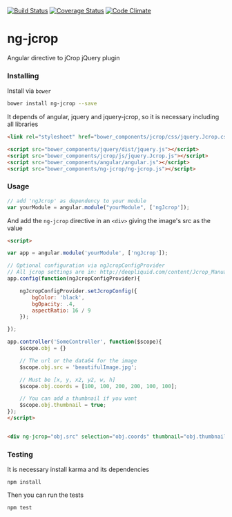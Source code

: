 [![Build Status](https://travis-ci.org/andrefarzat/ng-jcrop.svg?branch=master)](https://travis-ci.org/andrefarzat/ng-jcrop)
[![Coverage Status](https://coveralls.io/repos/andrefarzat/ng-jcrop/badge.png)](https://coveralls.io/r/andrefarzat/ng-jcrop)
[![Code Climate](https://codeclimate.com/github/andrefarzat/ng-jcrop/badges/gpa.svg)](https://codeclimate.com/github/andrefarzat/ng-jcrop)

ng-jcrop
========

Angular directive to jCrop jQuery plugin


### Installing

Install via `bower`

```sh
bower install ng-jcrop --save
```


It depends of angular, jquery and jquery-jcrop, so it is necessary including all libraries

```html
<link rel="stylesheet" href="bower_components/jcrop/css/jquery.Jcrop.css" />

<script src="bower_components/jquery/dist/jquery.js"></script>
<script src="bower_components/jcrop/js/jquery.Jcrop.js"></script>
<script src="bower_components/angular/angular.js"></script>
<script src="bower_components/ng-jcrop/ng-jcrop.js"></script>
```

### Usage

```js
// add 'ngJcrop' as dependency to your module
var yourModule = angular.module("yourModule", ['ngJcrop']);
```

And add the `ng-jcrop` directive in an `<div>` giving the
image's src as the value
```html
<script>

var app = angular.module('yourModule', ['ngJcrop']);

// Optional configuration via ngJcropConfigProvider
// All jcrop settings are in: http://deepliquid.com/content/Jcrop_Manual.html#Setting_Options
app.config(function(ngJcropConfigProvider){

    ngJcropConfigProvider.setJcropConfig({
        bgColor: 'black',
        bgOpacity: .4,
        aspectRatio: 16 / 9
    });

});

app.controller('SomeController', function($scope){
    $scope.obj = {}

    // The url or the data64 for the image
    $scope.obj.src = 'beautifulImage.jpg';

    // Must be [x, y, x2, y2, w, h]
    $scope.obj.coords = [100, 100, 200, 200, 100, 100];

    // You can add a thumbnail if you want
    $scope.obj.thumbnail = true;
});
</script>


<div ng-jcrop="obj.src" selection="obj.coords" thumbnail="obj.thumbnail"></div>
````

### Testing

It is necessary install karma and its dependencies
```shell
npm install
```

Then you can run the tests
```shell
npm test
```
